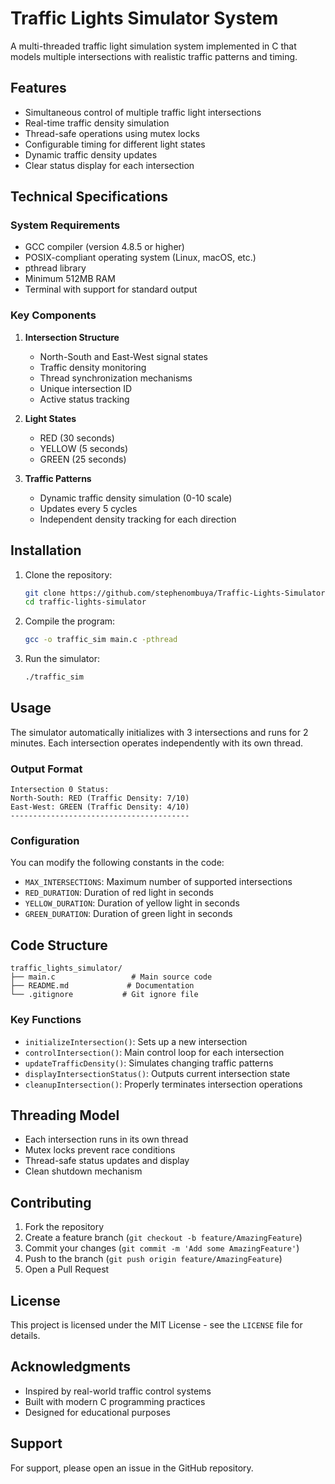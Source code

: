 # Traffic Lights Simulator System

A multi-threaded traffic light simulation system implemented in C that models multiple intersections with realistic traffic patterns and timing.

## Features

- Simultaneous control of multiple traffic light intersections
- Real-time traffic density simulation
- Thread-safe operations using mutex locks
- Configurable timing for different light states
- Dynamic traffic density updates
- Clear status display for each intersection

## Technical Specifications

### System Requirements

- GCC compiler (version 4.8.5 or higher)
- POSIX-compliant operating system (Linux, macOS, etc.)
- pthread library
- Minimum 512MB RAM
- Terminal with support for standard output

### Key Components

1. **Intersection Structure**
   - North-South and East-West signal states
   - Traffic density monitoring
   - Thread synchronization mechanisms
   - Unique intersection ID
   - Active status tracking

2. **Light States**
   - RED (30 seconds)
   - YELLOW (5 seconds)
   - GREEN (25 seconds)

3. **Traffic Patterns**
   - Dynamic traffic density simulation (0-10 scale)
   - Updates every 5 cycles
   - Independent density tracking for each direction

## Installation

1. Clone the repository:
   ```bash
   git clone https://github.com/stephenombuya/Traffic-Lights-Simulator
   cd traffic-lights-simulator
   ```

2. Compile the program:
   ```bash
   gcc -o traffic_sim main.c -pthread
   ```

3. Run the simulator:
   ```bash
   ./traffic_sim
   ```

## Usage

The simulator automatically initializes with 3 intersections and runs for 2 minutes. Each intersection operates independently with its own thread.

### Output Format

```
Intersection 0 Status:
North-South: RED (Traffic Density: 7/10)
East-West: GREEN (Traffic Density: 4/10)
----------------------------------------
```

### Configuration

You can modify the following constants in the code:
- `MAX_INTERSECTIONS`: Maximum number of supported intersections
- `RED_DURATION`: Duration of red light in seconds
- `YELLOW_DURATION`: Duration of yellow light in seconds
- `GREEN_DURATION`: Duration of green light in seconds

## Code Structure

```
traffic_lights_simulator/
├── main.c                 # Main source code
├── README.md             # Documentation
└── .gitignore           # Git ignore file
```

### Key Functions

- `initializeIntersection()`: Sets up a new intersection
- `controlIntersection()`: Main control loop for each intersection
- `updateTrafficDensity()`: Simulates changing traffic patterns
- `displayIntersectionStatus()`: Outputs current intersection state
- `cleanupIntersection()`: Properly terminates intersection operations

## Threading Model

- Each intersection runs in its own thread
- Mutex locks prevent race conditions
- Thread-safe status updates and display
- Clean shutdown mechanism

## Contributing

1. Fork the repository
2. Create a feature branch (`git checkout -b feature/AmazingFeature`)
3. Commit your changes (`git commit -m 'Add some AmazingFeature'`)
4. Push to the branch (`git push origin feature/AmazingFeature`)
5. Open a Pull Request

## License

This project is licensed under the MIT License - see the `LICENSE` file for details.


## Acknowledgments

- Inspired by real-world traffic control systems
- Built with modern C programming practices
- Designed for educational purposes

## Support

For support, please open an issue in the GitHub repository.
